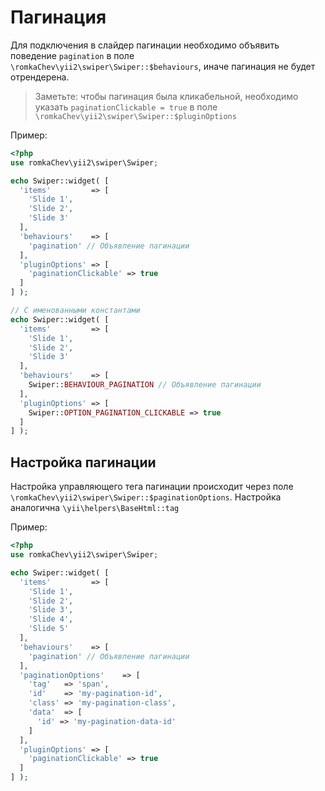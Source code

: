 # Пагинация

Для подключения в слайдер пагинации необходимо объявить поведение `pagination` в поле `\romkaChev\yii2\swiper\Swiper::$behaviours`, иначе пагинация не будет отрендерена.

> Заметьте: чтобы пагинация была кликабельной, необходимо указать `paginationClickable = true` 
  в поле `\romkaChev\yii2\swiper\Swiper::$pluginOptions`

Пример:

```PHP
<?php
use romkaChev\yii2\swiper\Swiper;

echo Swiper::widget( [
  'items'         => [
    'Slide 1',
    'Slide 2',
    'Slide 3'
  ],
  'behaviours'    => [
    'pagination' // Объявление пагинации
  ],
  'pluginOptions' => [
    'paginationClickable' => true
  ]
] );

// С именованными константами
echo Swiper::widget( [
  'items'         => [
    'Slide 1',
    'Slide 2',
    'Slide 3'
  ],
  'behaviours'    => [
    Swiper::BEHAVIOUR_PAGINATION // Объявление пагинации
  ],
  'pluginOptions' => [
    Swiper::OPTION_PAGINATION_CLICKABLE => true
  ]
] );
```

## Настройка пагинации

Настройка управляющего тега пагинации происходит через поле `\romkaChev\yii2\swiper\Swiper::$paginationOptions`. Настройка аналогична `\yii\helpers\BaseHtml::tag`

Пример:

```PHP
<?php
use romkaChev\yii2\swiper\Swiper;

echo Swiper::widget( [
  'items'         => [
    'Slide 1',
    'Slide 2',
    'Slide 3',
    'Slide 4',
    'Slide 5'
  ],
  'behaviours'    => [
    'pagination' // Объявление пагинации
  ],
  'paginationOptions'    => [
    'tag'   => 'span',
    'id'    => 'my-pagination-id',
    'class' => 'my-pagination-class',
    'data'  => [
      'id' => 'my-pagination-data-id'
    ]
  ],
  'pluginOptions' => [
    'paginationClickable' => true
  ]
] );
```

